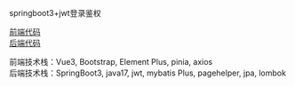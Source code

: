 springboot3+jwt登录鉴权 <br>

<a href="https://github.com/LZ7595/lbxx">前端代码</a><br>
<a href="https://github.com/LZ7595/Springboot3">后端代码</a>

前端技术栈：Vue3, Bootstrap, Element Plus, pinia, axios <br>
后端技术栈：SpringBoot3, java17, jwt, mybatis Plus, pagehelper, jpa, lombok

